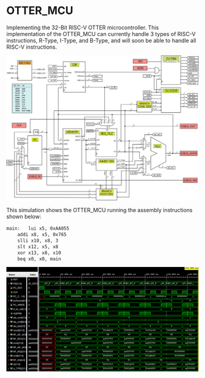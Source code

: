 # OTTER_MCU

Implementing the 32-Bit RISC-V OTTER microcontroller. This implementation of the OTTER_MCU can currently handle 3 types of RISC-V instructions, R-Type, I-Type, and B-Type, and will soon be able to handle all RISC-V instructions.

![OTTER_ARCHITECTURE](https://github.com/ryanleontini/OTTER/blob/main/imgs/OTTER_architecture_1_09.jpg?raw=true)

This simulation shows the OTTER_MCU running the assembly instructions shown below:

```
main: 	lui x5, 0xAA055
	addi x8, x5, 0x765
	slli x10, x8, 3
	slt x12, x5, x8
	xor x13, x8, x10
	beq x0, x0, main
```

![OTTER_SIMULATION](https://github.com/ryanleontini/OTTER/blob/main/imgs/miniOTTERsim.PNG?raw=true)
